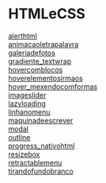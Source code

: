 # HTMLeCSS
<a href='https://gabrielryanft.github.io/htmlecss/alerthtml/index.html' target='_blank' rel='next'>alerthtml</a><br/>
<a href='https://gabrielryanft.github.io/htmlecss/animacaoletrapalavra/index.html' target='_blank' rel='next'>animacaoletrapalavra</a><br/>
<a href='https://gabrielryanft.github.io/htmlecss/galeriadefotos/index.html' target='_blank' rel='next'>galeriadefotos</a><br/>
<a href='https://gabrielryanft.github.io/htmlecss/gradiente_textwrap/index.html' target='_blank' rel='next'>gradiente_textwrap</a><br/>
<a href='https://gabrielryanft.github.io/htmlecss/hovercomblocos/index.html' target='_blank' rel='next'>hovercomblocos</a><br/>
<a href='https://gabrielryanft.github.io/htmlecss/hoverelementosirmaos/index.html' target='_blank' rel='next'>hoverelementosirmaos</a><br/>
<a href='https://gabrielryanft.github.io/htmlecss/hover_mexendocomformas/index.html' target='_blank' rel='next'>hover_mexendocomformas</a><br/>
<a href='https://gabrielryanft.github.io/htmlecss/imageslider/index.html' target='_blank' rel='next'>imageslider</a><br/>
<a href='https://gabrielryanft.github.io/htmlecss/lazyloading/index.html' target='_blank' rel='next'>lazyloading</a><br/>
<a href='https://gabrielryanft.github.io/htmlecss/linhanomenu/index.html' target='_blank' rel='next'>linhanomenu</a><br/>
<a href='https://gabrielryanft.github.io/htmlecss/maquinadeescrever/index.html' target='_blank' rel='next'>maquinadeescrever</a><br/>
<a href='https://gabrielryanft.github.io/htmlecss/modal/index.html' target='_blank' rel='next'>modal</a><br/>
<a href='https://gabrielryanft.github.io/htmlecss/outline/index.html' target='_blank' rel='next'>outline</a><br/>
<a href='https://gabrielryanft.github.io/htmlecss/progress_nativohtml/index.html' target='_blank' rel='next'>progress_nativohtml</a><br/>
<a href='https://gabrielryanft.github.io/htmlecss/resizebox/index.html' target='_blank' rel='next'>resizebox</a><br/>
<a href='https://gabrielryanft.github.io/htmlecss/retractablemenu/index.html' target='_blank' rel='next'>retractablemenu</a><br/>
<a href='https://gabrielryanft.github.io/htmlecss/tirandofundobranco/index.html' target='_blank' rel='next'>tirandofundobranco</a><br/>
